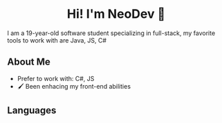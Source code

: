 <div align="center">
<h1 align="center">Hi! I'm NeoDev 🤙</h1>
</div>
<p>I am a 19-year-old software student specializing in full-stack, my favorite tools to work with are Java, JS, C#</p>

## About Me
- Prefer to work with: C#, JS 
- 🖌️ Been enhacing my front-end abilities

## Languages
<!--
**Neotrix64/Neotrix64** is a ✨ _special_ ✨ repository because its `README.md` (this file) appears on your GitHub profile.

Here are some ideas to get you started:

- 🔭 I’m currently working on ...
- 🌱 I’m currently learning ...
- 👯 I’m looking to collaborate on ...
- 🤔 I’m looking for help with ...
- 💬 Ask me about ...
- 📫 How to reach me: ...
- 😄 Pronouns: ...
- ⚡ Fun fact: ...
-->
